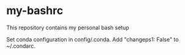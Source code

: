 # my-bashrc
This repository contains my personal bash setup

Set conda configuration in config/.conda. Add "changeps1: False" to ~/.condarc.
